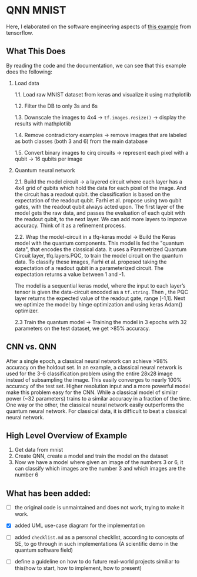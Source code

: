 # QNN MNIST

Here, I elaborated on the software engineering aspects of [this example](https://www.tensorflow.org/quantum/tutorials/mnist) from tensorflow.

## What This Does
By reading the code and the documentation, we can see that this example does the following:
1. Load data

    1.1. Load raw MNIST dataset from keras and visualize it using mathplotlib

    1.2. Filter the DB to only 3s and 6s

    1.3. Downscale the images to 4x4 -> `tf.images.resize()` -> display the results with mathplotlib

    1.4. Remove contradictory examples -> remove images that are labeled as both classes (both 3 and 6) from the main database

    1.5. Convert binary images to cirq circuits -> represent each pixel with a qubit -> 16 qubits per image

2. Quantum neural network

    2.1. Build the model circuit -> a layered circuit where each layer has a 4x4 grid of qubits which hold the data for each pixel of the image. And the circuit has a readout qubit. the classification is based on the expectation of the readout qubit. Farhi et al. propose using two qubit gates, with the readout qubit always acted upon.
    The first layer of the model gets the raw data, and passes the evaluation of each qubit with the readout qubit, to the next layer.
    We can add more layers to improve accuracy. Think of it as a refinement process.

    2.2. Wrap the model-circuit in a tfq-keras model ->
    Build the Keras model with the quantum components. This model is fed the "quantum data", that encodes the classical data. It uses a Parametrized Quantum Circuit layer, tfq.layers.PQC, to train the model circuit on the quantum data.
    To classify these images, Farhi et al. proposed taking the expectation of a readout qubit in a parameterized circuit. The expectation returns a value between 1 and -1.

    The model is a sequential keras model, where the input to each layer’s tensor is given the data-circuit encoded as a `tf.string`. Then , the PQC layer returns the expected value of the readout gate, range [-1,1].
    Next we optimize the model by hinge optimization and using keras Adam() optimizer.

    2.3 Train the quantum model -> Training the model in 3 epochs with 32 parameters on the test  dataset, we get >85% accuracy.

## CNN vs. QNN
After a single epoch, a classical neural network can achieve >98% accuracy on the holdout set.
In an example, a classical neural network is used for the 3-6 classification problem using the entire 28x28 image instead of subsampling the image. This easily converges to nearly 100% accuracy of the test set.
 Higher resolution input and a more powerful model make this problem easy for the CNN. While a classical model of similar power (~32 parameters) trains to a similar accuracy in a fraction of the time. One way or the other, the classical neural network easily outperforms the quantum neural network. For classical data, it is difficult to beat a classical neural network.

## High Level Overview of Example
1. Get data from mnist
2. Create QNN, create a model and train the model on the dataset
3. Now we have a model where given an image of the numbers 3 or 6, it can classify which images are the number 3 and which images are the number 6



## What has been added:
- [ ] the original code is unmaintained and does not work, trying to make it work.

- [x] added UML use-case diagram for the implementation

- [ ] added `checklist.md` as a personal checklist, according to concepts of SE, to go through in such implementations (A scientific demo in the quantum software field)

- [ ] define a guideline on how to do future real-world projects similiar to this(how to start, how to implement, how to present)
